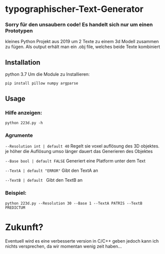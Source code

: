 # typographischer-Text-Generator
### Sorry für den unsaubern code! Es handelt sich nur um einen Prototypen
kleines Python Projekt aus 2019 um 2 Texte zu einem 3d Modell zusammen zu fügen.
Als output erhält man ein .obj file, welches beide Texte kombiniert

## Installation
python 3.7
Um die Module zu Installieren:

```
pip install pillow numpy argparse
```


## Usage
### Hilfe anzeigen:
```  
python 223d.py -h

```
### Agrumente

`--Resolution int | default 40` Regelt sie voxel auflösung des 3D objektes. je höher die Auflösung umso länger dauert das Generieren des Objektes

`--Base bool | default FALSE` Generiert eine Platform unter dem Text

`--TextA | default "ERROR"` Gibt den TextA an

`--TextB | default ` Gibt den TextB an

### Beispiel:
```
python 223d.py --Resolution 30 --Base 1 --TextA PATRIS --TextB PREDICTUM
```
# Zukunft?
Eventuell wird es eine verbesserte version in C/C++ geben jedoch kann ich nichts versprechen, da wir momentan wenig zeit haben...
